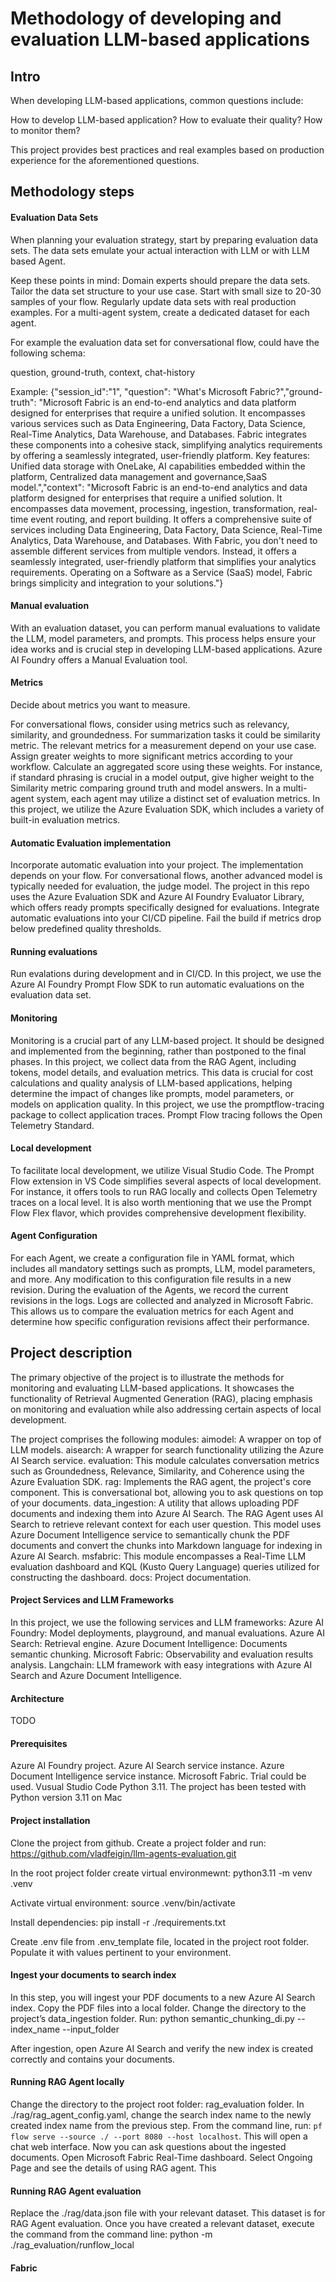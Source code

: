 # Methodology of developing and evaluation LLM-based applications
###  
## Intro 

When developing LLM-based applications, common questions include:

How to develop LLM-based application?
How to evaluate their quality?
How to monitor them?

This project provides best practices and real examples based on production experience for the aforementioned questions.

## Methodology steps

#### Evaluation Data Sets 

When planning your evaluation strategy, start by preparing evaluation data sets. 
The data sets emulate your actual interaction with LLM or with LLM based Agent.

Keep these points in mind:
Domain experts should prepare the data sets.
Tailor the data set structure to your use case.
Start with small size to 20-30 samples of your flow.
Regularly update data sets with real production examples.
For a multi-agent system, create a dedicated dataset for each agent.

For example the evaluation data set for conversational flow, could have the following schema:

question, ground-truth, context, chat-history

Example:
{"session_id":"1", "question": "What's Microsoft Fabric?","ground-truth": "Microsoft Fabric is an end-to-end analytics and data platform designed for enterprises that require a unified solution. It encompasses various services such as Data Engineering, Data Factory, Data Science, Real-Time Analytics, Data Warehouse, and Databases. Fabric integrates these components into a cohesive stack, simplifying analytics requirements by offering a seamlessly integrated, user-friendly platform. Key features: Unified data storage with OneLake, AI capabilities embedded within the platform, Centralized data management and governance,SaaS model.","context": "Microsoft Fabric is an end-to-end analytics and data platform designed for enterprises that require a unified solution. It encompasses data movement, processing, ingestion, transformation, real-time event routing, and report building. It offers a comprehensive suite of services including Data Engineering, Data Factory, Data Science, Real-Time Analytics, Data Warehouse, and Databases. With Fabric, you don't need to assemble different services from multiple vendors. Instead, it offers a seamlessly integrated, user-friendly platform that simplifies your analytics requirements. Operating on a Software as a Service (SaaS) model, Fabric brings simplicity and integration to your solutions."}


#### Manual evaluation

With an evaluation dataset, you can perform manual evaluations to validate the LLM, model parameters, and prompts. This process helps ensure your idea works and is crucial step in developing LLM-based applications. Azure AI Foundry offers a Manual Evaluation tool. 

#### Metrics 

Decide about metrics you want to measure.

For conversational flows, consider using metrics such as relevancy, similarity, and groundedness.
For summarization tasks it could be similarity metric.
            The relevant metrics for a measurement depend on your use case.
             Assign greater weights to more significant metrics according to your workflow. 
Calculate an aggregated score using these weights.
For instance, if standard phrasing is crucial in a model output, give higher weight to the Similarity metric comparing ground truth and model answers.
In a multi-agent system, each agent may utilize a distinct set of evaluation metrics.
In this project, we utilize the Azure Evaluation SDK, which includes a variety of built-in evaluation metrics.

#### 
#### Automatic Evaluation implementation

Incorporate automatic evaluation into your project.
The implementation depends on your flow. For conversational flows, another advanced model is typically needed for evaluation, the judge model.
The project in this repo uses the Azure Evaluation SDK  and Azure AI Foundry Evaluator Library, which offers ready prompts specifically designed for evaluations.
Integrate automatic evaluations into your CI/CD pipeline. Fail the build if metrics drop below predefined quality thresholds.

#### Running evaluations

Run evalations during development and in CI/CD.
In this project, we use the Azure AI Foundry Prompt Flow SDK to run automatic evaluations on the evaluation data set.


#### Monitoring 

Monitoring is a crucial part of any LLM-based project. It should be designed and implemented from the beginning, rather than postponed to the final phases. 
In this project, we collect data from the RAG Agent, including tokens, model details, and evaluation metrics. This data is crucial for cost calculations and quality analysis of LLM-based applications, helping determine the impact of changes like prompts, model parameters, or models on application quality.
In this project, we use the promptflow-tracing package to collect application traces. 
Prompt Flow tracing follows the Open Telemetry Standard.


#### Local development

To facilitate local development, we utilize Visual Studio Code. The Prompt Flow extension in VS Code simplifies several aspects of local development. For instance, it offers tools to run RAG locally and collects Open Telemetry traces on a local level. 
It is also worth mentioning that we use the Prompt Flow Flex flavor, which provides comprehensive development flexibility.

#### Agent Configuration

For each Agent, we create a configuration file in YAML format, which includes all mandatory settings such as prompts, LLM, model parameters, and more. Any modification to this configuration file results in a new revision. During the evaluation of the Agents, we record the current revisions in the logs. 
Logs are collected and analyzed in Microsoft Fabric.
This allows us to compare the evaluation metrics for each Agent and determine how specific configuration revisions affect their performance. 


## 
## Project description
The primary objective of the project is to illustrate the methods for monitoring and evaluating LLM-based applications. It showcases the functionality of Retrieval Augmented Generation (RAG), placing emphasis on monitoring and evaluation while also addressing certain aspects of local development.


The project comprises the following modules:
aimodel: A wrapper on top of LLM models.
aisearch: A wrapper for search functionality utilizing the Azure AI Search service.
evaluation: This module calculates conversation metrics such as Groundedness, Relevance, Similarity, and Coherence using the Azure Evaluation SDK.
rag: Implements the RAG agent, the project's core component. This is conversational bot, allowing you to ask questions on top of your documents.
data_ingestion: A utility that allows uploading PDF documents and indexing them into Azure AI Search. The RAG Agent uses AI Search to retrieve relevant context for each user question. This model uses Azure Document Intelligence service to semantically chunk the PDF documents and convert the chunks into Markdown language for indexing in Azure AI Search. 
msfabric: This module encompasses a Real-Time LLM evaluation dashboard and KQL (Kusto Query Language) queries utilized for constructing the dashboard.
docs: Project documentation.



#### Project Services and LLM Frameworks 

In this project, we use the following services and LLM frameworks: 
Azure AI Foundry: Model deployments, playground, and manual evaluations.
Azure AI Search: Retrieval engine.
Azure Document Intelligence: Documents semantic chunking.
Microsoft Fabric: Observability and evaluation results analysis.
Langchain: LLM framework with easy integrations with Azure AI Search and Azure Document Intelligence.




#### Architecture
TODO

#### Prerequisites
Azure AI Foundry project.
Azure AI Search service instance.
Azure Document Intelligence service instance.
Microsoft Fabric. Trial could be used. 
Vusual Studio Code
Python 3.11. The project has been tested with Python version 3.11 on Mac

#### Project installation
Clone the project from github.
Create a project folder and run: 
https://github.com/vladfeigin/llm-agents-evaluation.git

In the root project folder create virtual environmewnt: 
python3.11 -m venv .venv

Activate virtual environment: 
   source .venv/bin/activate

Install dependencies: 
   pip install -r ./requirements.txt

Create .env file from .env_template file, located in the project root folder. 
Populate it with values pertinent to your environment.

#### Ingest your documents to search index

In this step, you will ingest your PDF documents to a new Azure AI Search index.
Copy the PDF files into a local folder.
Change the directory to the project’s data_ingestion folder.
Run: python semantic_chunking_di.py --index_name <index name> --input_folder <folder name with the documents >

After ingestion, open Azure AI Search and verify the new index is created correctly and contains your documents.

#### Running RAG Agent locally

Change the directory to the project root folder: rag_evaluation folder.
In ./rag/rag_agent_config.yaml, change the search index name to the newly created index name from the previous step.
From the command line, run: `pf flow serve --source ./ --port 8080 --host localhost`.
This will open a chat web interface.  Now you can ask questions about the ingested documents.
Open Microsoft Fabric Real-Time dashboard. Select Ongoing Page and see the details of using RAG agent. This


#### Running  RAG Agent evaluation

Replace the ./rag/data.json file with your relevant dataset.
This dataset is for RAG Agent evaluation.
Once you have created a relevant dataset, execute the command from the command line:
python -m ./rag_evaluation/runflow_local


#### Fabric

































